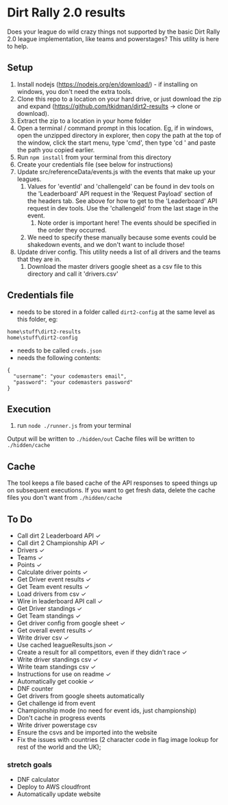 # Dirt Rally 2.0 results

Does your league do wild crazy things not supported by the basic Dirt Rally 2.0 league implementation, like teams and powerstages? This utility is here to help.

## Setup

1. Install nodejs (https://nodejs.org/en/download/) - if installing on windows, you don't need the extra tools.
1. Clone this repo to a location on your hard drive, or just download the zip and expand (https://github.com/tkidman/dirt2-results -> clone or download).
1. Extract the zip to a location in your home folder
1. Open a terminal / command prompt in this location. Eg, if in windows, open the unzipped directory in explorer, then copy the path at the top of the window, click the start menu, type 'cmd', then type 'cd ' and paste the path you copied earlier.
1. Run `npm install` from your terminal from this directory
1. Create your credentials file (see below for instructions)
1. Update src/referenceData/events.js with the events that make up your leagues.
    1. Values for 'eventId' and 'challengeId' can be found in dev tools on the 'Leaderboard' API request in the 'Request Payload' section of the headers tab.  See above for how to get to the 'Leaderboard' API request in dev tools. Use the 'challengeId' from the last stage in the event.
        1. Note order is important here! The events should be specified in the order they occurred.
    1. We need to specify these manually because some events could be shakedown events, and we don't want to include those!     
1. Update driver config. This utility needs a list of all drivers and the teams that they are in.
    1. Download the master drivers google sheet as a csv file to this directory and call it 'drivers.csv'

## Credentials file
* needs to be stored in a folder called `dirt2-config` at the same level as this folder, eg:
```
home\stuff\dirt2-results
home\stuff\dirt2-config
```
* needs to be called `creds.json`
* needs the following contents:
```
{
  "username": "your codemasters email",
  "password": "your codemasters password"
}
```

## Execution

1. run `node ./runner.js` from your terminal

Output will be written to `./hidden/out`
Cache files will be written to `./hidden/cache`

## Cache

The tool keeps a file based cache of the API responses to speed things up on subsequent executions.  If you want to get fresh data, delete the 
cache files you don't want from `./hidden/cache`
 
## To Do
* Call dirt 2 Leaderboard API ✓
* Call dirt 2 Championship API ✓
* Drivers ✓
* Teams ✓
* Points ✓
* Calculate driver points ✓
* Get Driver event results ✓
* Get Team event results ✓
* Load drivers from csv ✓
* Wire in leaderboard API call ✓
* Get Driver standings ✓
* Get Team standings ✓
* Get driver config from google sheet ✓
* Get overall event results ✓
* Write driver csv ✓
* Use cached leagueResults.json ✓
* Create a result for all competitors, even if they didn't race ✓
* Write driver standings csv ✓
* Write team standings csv ✓
* Instructions for use on readme ✓
* Automatically get cookie ✓
* DNF counter
* Get drivers from google sheets automatically
* Get challenge id from event
* Championship mode (no need for event ids, just championship)
* Don't cache in progress events
* Write driver powerstage csv 
* Ensure the csvs and be imported into the website
* Fix the issues with countries (2 character code in flag image lookup for rest of the world and the UK);

### stretch goals
* DNF calculator
* Deploy to AWS cloudfront
* Automatically update website
